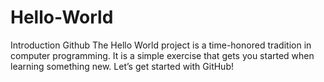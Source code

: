 # Hello-World
Introduction Github
The Hello World project is a time-honored tradition in computer programming. It is a simple exercise that gets you started when learning something new. Let’s get started with GitHub!
